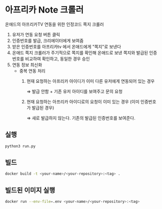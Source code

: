 # 아프리카 Note 크롤러

온애드의 아프리카TV 연동을 위한 인정코드 쪽지 크롤러

1. 유저가 연동 요청 버튼 클릭
2. 인증번호를 발급, 크리에이터에게 보여줌
3. 받은 인증번호를 아프리카tv 에서 온애드에게 "쪽지"로 보낸다
4. 온애드 쪽지 크롤러가 주기적으로 쪽지를 확인해 온애드로 보낸 쪽지와 발급된 인증번호를 비교하여 확인하고, 동일한 경우 승인
5. 연동 정보 최신화
    - 중복 연동 처리
      1. 현재 요청하는 아프리카 아이디가 이미 다른 유저에게 연동되어 있는 경우

          ⇒ 발급 안함 + 기존 유저 아이디를 보여주고 문의 요청

      2. 현재 요청하는 아프리카 아이디로의 요청이 이미 있는 경우 (이미 인증번호가 발급된 경우)

          ⇒ 새로 발급하지 않는다. 기존의 발급된 인증번호를 보여준다.

## 실행

```bash
python3 run.py
```

## 빌드

```bash
docker build -t <your-name>/<your-repository>:<tag> .
```

## 빌드된 이미지 실행

```bash
docker run --env-file=.env <your-name>/<your-repository>:<tag>
```
